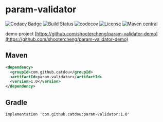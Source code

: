 # param-validator

[![Codacy Badge](https://api.codacy.com/project/badge/Grade/fa89cb0c5c7c44ef95c401b973b21196)](https://app.codacy.com/gh/CatDou/param-validator?utm_source=github.com&utm_medium=referral&utm_content=CatDou/param-validator&utm_campaign=Badge_Grade_Settings)
[![Build Status](https://github.com/CatDou/param-validator/workflows/Java%20CI%20with%20Maven/badge.svg)](https://github.com/CatDou/param-validator/actions/workflows/maven.yml)
[![codecov](https://codecov.io/gh/CatDou/param-validator/branch/main/graph/badge.svg)](https://codecov.io/gh/CatDou/param-validator)
[![License](https://img.shields.io/badge/license-Apache%202-4EB1BA.svg)](https://www.apache.org/licenses/LICENSE-2.0.html)
[![Maven central](https://maven-badges.herokuapp.com/maven-central/com.github.catdou/param-validator/badge.svg)](https://maven-badges.herokuapp.com/maven-central/com.github.catdou/param-validator)

demo project
[https://github.com/shootercheng/param-validator-demo](https://github.com/shootercheng/param-validator-demo)

## Maven
```xml
<dependency>
  <groupId>com.github.catdou</groupId>
  <artifactId>param-validator</artifactId>
  <version>1.0</version>
</dependency>
```

## Gradle
```
implementation 'com.github.catdou:param-validator:1.0'
```